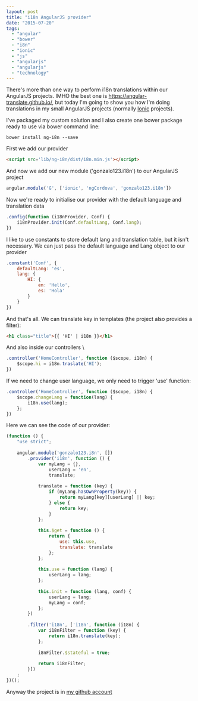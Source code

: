 ```yaml
---
layout: post
title: "i18n AngularJS provider"
date: "2015-07-20"
tags: 
  - "angular"
  - "bower"
  - "i8n"
  - "ionic"
  - "js"
  - "angularjs"
  - "angularjs"
  - "technology"
---
```


There's more than one way to perform i18n translations within our AngularJS projects. IMHO the best one is https://angular-translate.github.io/, but today I'm going to show you how I'm doing translations in my small AngularJS projects (normally [Ionic](http://ionicframework.com/) projects).

I've packaged my custom solution and I also create one bower package ready to use via bower command line:

```commandline
bower install ng-i8n --save
```

First we add our provider

```html
<script src='lib/ng-i8n/dist/i8n.min.js'></script>
```

And now we add our new module ('gonzalo123.i18n') to our AngularJS project 

```javascript
angular.module('G', ['ionic', 'ngCordova', 'gonzalo123.i18n'])
```

Now we're ready to initialise our provider with the default language and translation data

```javascript
.config(function (i18nProvider, Conf) {
    i18nProvider.init(Conf.defaultLang, Conf.lang);
})
```

I like to use constants to store default lang and translation table, but it isn't necessary. We can just pass the default language and Lang object to our provider

```javascript
.constant('Conf', {
    defaultLang: 'es',
    lang: {
        HI: {
            en: 'Hello',
            es: 'Hola'
        }
    }
})
```

And that's all. We can translate key in templates (the project also provides a filter): 

```html
<h1 class="title">{{ 'HI' | i18n }}</h1>
```

And also inside our controllers \

```javascript
.controller('HomeController', function ($scope, i18n) {
    $scope.hi = i18n.traslate('HI');
})
```

If we need to change user language, we only need to trigger 'use' function: 

```javascript
.controller('HomeController', function ($scope, i18n) {
    $scope.changeLang = function(lang) {
        i18n.use(lang);
    };
})
```

Here we can see the code of our provider: 

```javascript
(function () {
    "use strict";
 
    angular.module('gonzalo123.i8n', [])
        .provider('i18n', function () {
            var myLang = {},
                userLang = 'en',
                translate;
 
            translate = function (key) {
                if (myLang.hasOwnProperty(key)) {
                    return myLang[key][userLang] || key;
                } else {
                    return key;
                }
            };
 
            this.$get = function () {
                return {
                    use: this.use,
                    translate: translate
                };
            };
 
            this.use = function (lang) {
                userLang = lang;
            };
 
            this.init = function (lang, conf) {
                userLang = lang;
                myLang = conf;
            };
        })
 
        .filter('i18n', ['i18n', function (i18n) {
            var i18nFilter = function (key) {
                return i18n.translate(key);
            };
 
            i8nFilter.$stateful = true;
 
            return i18nFilter;
        }])
    ;
})();
```

Anyway the project is in [my github account](https://github.com/gonzalo123/ngI8n)
